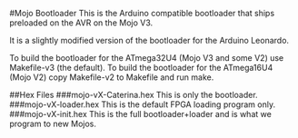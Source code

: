 #Mojo Bootloader
This is the Arduino compatible bootloader that ships preloaded on the AVR on the Mojo V3.

It is a slightly modified version of the bootloader for the Arduino Leonardo.

To build the bootloader for the ATmega32U4 (Mojo V3 and some V2) use Makefile-v3 (the default). To build the bootloader for the ATmega16U4 (Mojo V2) copy Makefile-v2 to Makefile and run make.

##Hex Files
###mojo-vX-Caterina.hex
This is only the bootloader.
###mojo-vX-loader.hex
This is the default FPGA loading program only.
###mojo-vX-init.hex
This is the full bootloader+loader and is what we program to new Mojos.
